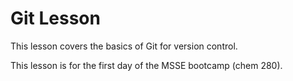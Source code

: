 # Git Lesson

This lesson covers the basics of Git for version control.

This lesson is for the first day of the MSSE bootcamp (chem 280).